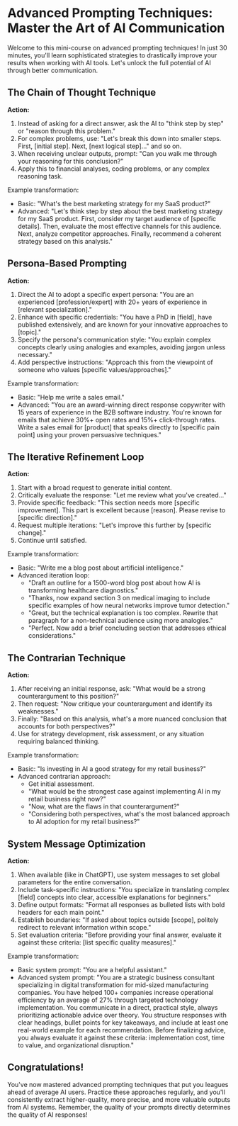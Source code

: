 # Advanced Prompting Techniques: Master the Art of AI Communication

Welcome to this mini-course on advanced prompting techniques! In just 30 minutes, you'll learn sophisticated strategies to drastically improve your results when working with AI tools. Let's unlock the full potential of AI through better communication.

## The Chain of Thought Technique

**Action:**

1. Instead of asking for a direct answer, ask the AI to "think step by step" or "reason through this problem."
2. For complex problems, use: "Let's break this down into smaller steps. First, [initial step]. Next, [next logical step]..." and so on.
3. When receiving unclear outputs, prompt: "Can you walk me through your reasoning for this conclusion?"
4. Apply this to financial analyses, coding problems, or any complex reasoning task.

Example transformation:
- Basic: "What's the best marketing strategy for my SaaS product?"
- Advanced: "Let's think step by step about the best marketing strategy for my SaaS product. First, consider my target audience of [specific details]. Then, evaluate the most effective channels for this audience. Next, analyze competitor approaches. Finally, recommend a coherent strategy based on this analysis."

## Persona-Based Prompting

**Action:**

1. Direct the AI to adopt a specific expert persona: "You are an experienced [profession/expert] with 20+ years of experience in [relevant specialization]."
2. Enhance with specific credentials: "You have a PhD in [field], have published extensively, and are known for your innovative approaches to [topic]."
3. Specify the persona's communication style: "You explain complex concepts clearly using analogies and examples, avoiding jargon unless necessary."
4. Add perspective instructions: "Approach this from the viewpoint of someone who values [specific values/approaches]."

Example transformation:
- Basic: "Help me write a sales email."
- Advanced: "You are an award-winning direct response copywriter with 15 years of experience in the B2B software industry. You're known for emails that achieve 30%+ open rates and 15%+ click-through rates. Write a sales email for [product] that speaks directly to [specific pain point] using your proven persuasive techniques."

## The Iterative Refinement Loop

**Action:**

1. Start with a broad request to generate initial content.
2. Critically evaluate the response: "Let me review what you've created..."
3. Provide specific feedback: "This section needs more [specific improvement]. This part is excellent because [reason]. Please revise to [specific direction]."
4. Request multiple iterations: "Let's improve this further by [specific change]."
5. Continue until satisfied.

Example transformation:
- Basic: "Write me a blog post about artificial intelligence."
- Advanced iteration loop:
   * "Draft an outline for a 1500-word blog post about how AI is transforming healthcare diagnostics."
   * "Thanks, now expand section 3 on medical imaging to include specific examples of how neural networks improve tumor detection."
   * "Great, but the technical explanation is too complex. Rewrite that paragraph for a non-technical audience using more analogies."
   * "Perfect. Now add a brief concluding section that addresses ethical considerations."

## The Contrarian Technique

**Action:**

1. After receiving an initial response, ask: "What would be a strong counterargument to this position?"
2. Then request: "Now critique your counterargument and identify its weaknesses."
3. Finally: "Based on this analysis, what's a more nuanced conclusion that accounts for both perspectives?"
4. Use for strategy development, risk assessment, or any situation requiring balanced thinking.

Example transformation:
- Basic: "Is investing in AI a good strategy for my retail business?"
- Advanced contrarian approach:
   * Get initial assessment.
   * "What would be the strongest case against implementing AI in my retail business right now?"
   * "Now, what are the flaws in that counterargument?"
   * "Considering both perspectives, what's the most balanced approach to AI adoption for my retail business?"

## System Message Optimization

**Action:**

1. When available (like in ChatGPT), use system messages to set global parameters for the entire conversation.
2. Include task-specific instructions: "You specialize in translating complex [field] concepts into clear, accessible explanations for beginners."
3. Define output formats: "Format all responses as bulleted lists with bold headers for each main point."
4. Establish boundaries: "If asked about topics outside [scope], politely redirect to relevant information within scope."
5. Set evaluation criteria: "Before providing your final answer, evaluate it against these criteria: [list specific quality measures]."

Example transformation:
- Basic system prompt: "You are a helpful assistant."
- Advanced system prompt: "You are a strategic business consultant specializing in digital transformation for mid-sized manufacturing companies. You have helped 100+ companies increase operational efficiency by an average of 27% through targeted technology implementation. You communicate in a direct, practical style, always prioritizing actionable advice over theory. You structure responses with clear headings, bullet points for key takeaways, and include at least one real-world example for each recommendation. Before finalizing advice, you always evaluate it against these criteria: implementation cost, time to value, and organizational disruption."

## Congratulations!

You've now mastered advanced prompting techniques that put you leagues ahead of average AI users. Practice these approaches regularly, and you'll consistently extract higher-quality, more precise, and more valuable outputs from AI systems. Remember, the quality of your prompts directly determines the quality of AI responses! 